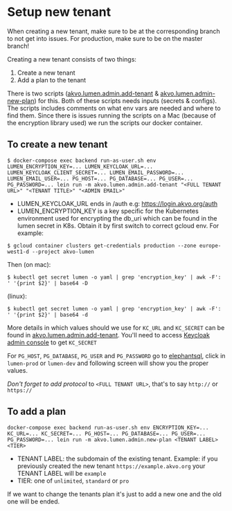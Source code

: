 # Setup new tenant

When creating a new tenant, make sure to be at the corresponding branch to not
get into issues. For production, make sure to be on the master branch!

Creating a new tenant consists of two things:

1. Create a new tenant
2. Add a plan to the tenant

There is two scripts ([akvo.lumen.admin.add-tenant](https://github.com/akvo/akvo-lumen/blob/master/backend/src/akvo/lumen/admin/add_tenant.clj) & [akvo.lumen.admin-new-plan](https://github.com/akvo/akvo-lumen/blob/master/backend/src/akvo/lumen/admin/new_plan.clj))
for this. Both of these scripts needs inputs (secrets & configs). The scripts
includes comments on what env vars are needed and where to find them. Since
there is issues running the scripts on a Mac (because of the encryption library
used) we run the scripts our docker container.

## To create a new tenant
```
$ docker-compose exec backend run-as-user.sh env LUMEN_ENCRYPTION_KEY=... LUMEN_KEYCLOAK_URL=... LUMEN_KEYCLOAK_CLIENT_SECRET=... LUMEN_EMAIL_PASSWORD=... LUMEN_EMAIL_USER=... PG_HOST=... PG_DATABASE=... PG_USER=... PG_PASSWORD=... lein run -m akvo.lumen.admin.add-tenant "<FULL TENANT URL>" "<TENANT TITLE>" "<ADMIN EMAIL>"
```
- LUMEN_KEYCLOAK_URL ends in /auth e.g: https://login.akvo.org/auth
- LUMEN_ENCRYPTION_KEY is a key specific for the Kubernetes environment used for encrypting the db_uri which can be found in the lumen secret in K8s.
Obtain it by first switch to correct gcloud env. For example:
```
$ gcloud container clusters get-credentials production --zone europe-west1-d --project akvo-lumen
```
Then (on mac):
```
$ kubectl get secret lumen -o yaml | grep 'encryption_key' | awk -F': ' '{print $2}' | base64 -D
```
(linux):
```
$ kubectl get secret lumen -o yaml | grep 'encryption_key' | awk -F': ' '{print $2}' | base64 -d
```


More details in which values should we use for `KC_URL` and `KC_SECRET` can be found in [akvo.lumen.admin.add-tenant](https://github.com/akvo/akvo-lumen/blob/master/backend/src/akvo/lumen/admin/add_tenant.clj). You'll need to access [Keycloak admin console](https://login.akvo.org/auth/admin/akvo/console/)  to get `KC_SECRET`


For `PG_HOST`,  `PG_DATABASE`, `PG_USER` and `PG_PASSWORD` go to [elephantsql](https://customer.elephantsql.com/login), click in `lumen-prod` or `lumen-dev` and following screen will show you the proper values. 


*Don't forget to add protocol* to `<FULL TENANT URL>`, that's to say `http://` or `https://`

## To add a plan

```
docker-compose exec backend run-as-user.sh env ENCRYPTION_KEY=... KC_URL=... KC_SECRET=... PG_HOST=... PG_DATABASE=... PG_USER=... PG_PASSWORD=... lein run -m akvo.lumen.admin.new-plan <TENANT LABEL> <TIER>
```

- TENANT LABEL: the subdomain of the existing tenant. Example: if you previously created the new tenant `https://example.akvo.org` your TENANT LABEL will be `example`
- TIER: one of `unlimited`, `standard` or `pro`

If we want to change the tenants plan it's just to add a new one and the old one
will be ended.
